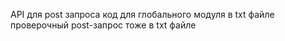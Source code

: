 API для post запроса
код для глобального модуля в txt файле
проверочный post-запрос тоже в txt файле
